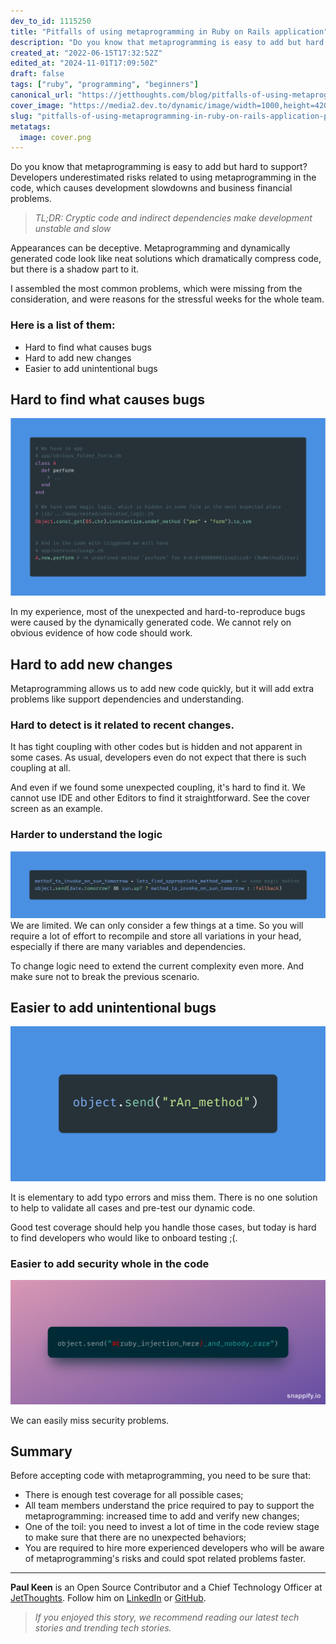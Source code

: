 ```yaml
---
dev_to_id: 1115250
title: "Pitfalls of using metaprogramming in Ruby on Rails application"
description: "Do you know that metaprogramming is easy to add but hard to support? Developers underestimated risks..."
created_at: "2022-06-15T17:32:52Z"
edited_at: "2024-11-01T17:09:50Z"
draft: false
tags: ["ruby", "programming", "beginners"]
canonical_url: "https://jetthoughts.com/blog/pitfalls-of-using-metaprogramming-in-ruby-on-rails-application-programming/"
cover_image: "https://media2.dev.to/dynamic/image/width=1000,height=420,fit=cover,gravity=auto,format=auto/https%3A%2F%2Fmedia.dev.to%2Fcdn-cgi%2Fimage%2Fwidth%3D1000%2Cheight%3D420%2Cfit%3Dcover%2Cgravity%3Dauto%2Cformat%3Dauto%2Fhttps%253A%252F%252Fdev-to-uploads.s3.amazonaws.com%252Fuploads%252Farticles%252Fs8ej8emhx4mz8a41s3re.png"
slug: "pitfalls-of-using-metaprogramming-in-ruby-on-rails-application-programming"
metatags:
  image: cover.png
---
```

Do you know that metaprogramming is easy to add but hard to support? Developers underestimated risks related to using metaprogramming in the code, which causes development slowdowns and business financial problems.

> _TL;DR: Cryptic code and indirect dependencies make development unstable and slow_

Appearances can be deceptive. Metaprogramming and dynamically generated code look like neat solutions which dramatically compress code, but there is a shadow part to it.

I assembled the most common problems, which were missing from the consideration, and were reasons for the stressful weeks for the whole team.

### Here is a list of them:
* Hard to find what causes bugs
* Hard to add new changes
* Easier to add unintentional bugs

## Hard to find what causes bugs
![Where is the method?](file_0.png)

In my experience, most of the unexpected and hard-to-reproduce bugs were caused by the dynamically generated code. We cannot rely on obvious evidence of how code should work.

## Hard to add new changes

Metaprogramming allows us to add new code quickly, but it will add extra problems like support dependencies and understanding.

### Hard to detect is it related to recent changes.
It has tight coupling with other codes but is hidden and not apparent in some cases. As usual, developers even do not expect that there is such coupling at all.

And even if we found some unexpected coupling, it's hard to find it. We cannot use IDE and other Editors to find it straightforward. See the cover screen as an example.

### Harder to understand the logic
![Do you see what we are going to invoke?](file_1.png) 
We are limited. We can only consider a few things at a time. So you will require a lot of effort to recompile and store all variations in your head, especially if there are many variables and dependencies.

To change logic need to extend the current complexity even more. And make sure not to break the previous scenario.

## Easier to add unintentional bugs
![Small typo in the method name!](file_2.png)

It is elementary to add typo errors and miss them. There is no one solution to help to validate all cases and pre-test our dynamic code.

Good test coverage should help you handle those cases, but today is hard to find developers who would like to onboard testing ;(.

### Easier to add security whole in the code
![An example of the Ruby code injection opens a security "breach" for hackers.](file_3.png)

We can easily miss security problems.

## Summary
Before accepting code with metaprogramming, you need to be sure that:
* There is enough test coverage for all possible cases;
* All team members understand the price required to pay to support the metaprogramming: increased time to add and verify new changes;
* One of the toil: you need to invest a lot of time in the code review stage to make sure that there are no unexpected behaviors;
* You are required to hire more experienced developers who will be aware of metaprogramming's risks and could spot related problems faster.

---

**Paul Keen** is an Open Source Contributor and a Chief Technology Officer at [JetThoughts](https://www.jetthoughts.com). Follow him on [LinkedIn](https://www.linkedin.com/in/paul-keen/) or [GitHub](https://github.com/pftg).
> _If you enjoyed this story, we recommend reading our latest tech stories and trending tech stories._